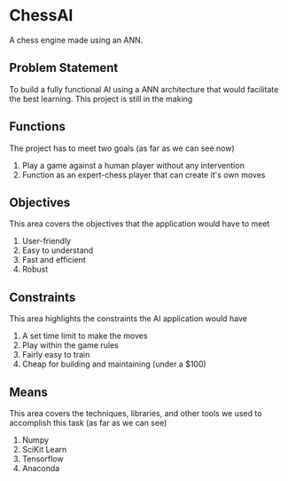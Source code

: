 # ChessAI
A chess engine made using an ANN.

<h2>Problem Statement</h2>
To build a fully functional AI using a ANN architecture that would facilitate the best learning. This project is still in the making

<h2>Functions</h2>
The project has to meet two goals (as far as we can see now)
  <ol>
  <li>Play a game against a human player without any intervention</li>
  <li>Function as an expert-chess player that can create it's own moves</li>
  </ol>

<h2>Objectives</h2>
This area covers the objectives that the application would have to meet
  <ol>
  <li>User-friendly</li>
  <li>Easy to understand</li>
  <li>Fast and efficient</li>
  <li>Robust</li>
  </ol>
  
<h2>Constraints</h2>
This area highlights the constraints the AI application would have
  <ol>
  <li>A set time limit to make the moves</li>
  <li>Play within the game rules</li>
  <li>Fairly easy to train</li>
  <li>Cheap for building and maintaining (under a $100)</li>
  </ol>

<h2>Means</h2>
This area covers the techniques, libraries, and other tools we used to accomplish this task (as far as we can see)
  <ol>
  <li>Numpy</li>
  <li>SciKit Learn</li>
  <li>Tensorflow</li>
  <li>Anaconda</li>
  </ol>
